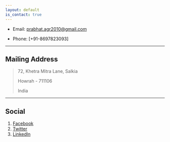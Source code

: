 ```yaml
---
layout: default
is_contact: true
---
```


* Email: [prabhat.agr2010@gmail.com](mailto:prabhat.agr2010@gmail.com)

* Phone: [+91-8697823093]

---

## Mailing Address

> 72, Khetra Mitra Lane, Salkia
>
> Howrah - 711106
>
> India

---

## Social

1. [Facebook](#)
2. [Twitter](#)
3. [LinkedIn](#)
